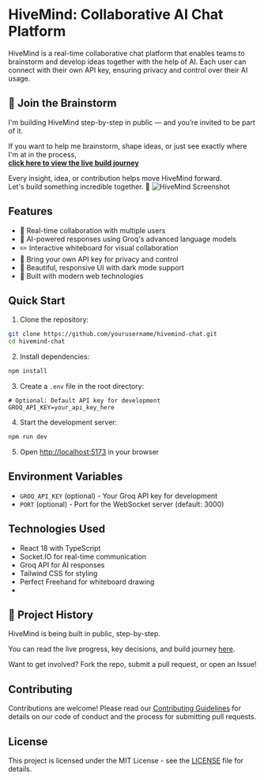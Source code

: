 # HiveMind: Collaborative AI Chat Platform

HiveMind is a real-time collaborative chat platform that enables teams to brainstorm and develop ideas together with the help of AI. Each user can connect with their own API key, ensuring privacy and control over their AI usage.

## 🧠 Join the Brainstorm

I'm building HiveMind step-by-step in public — and you’re invited to be part of it.

If you want to help me brainstorm, shape ideas, or just see exactly where I'm at in the process,  
[**click here to view the live build journey**](https://chatgpt.com/share/68056909-cb60-8000-9f86-a39168788ace)

Every insight, idea, or contribution helps move HiveMind forward.  
Let's build something incredible together. 🚀
![HiveMind Screenshot](https://images.pexels.com/photos/7014766/pexels-photo-7014766.jpeg?auto=compress&cs=tinysrgb&w=1260&h=750&dpr=2)

## Features

- 🤝 Real-time collaboration with multiple users
- 🧠 AI-powered responses using Groq's advanced language models
- ✏️ Interactive whiteboard for visual collaboration
- 🔐 Bring your own API key for privacy and control
- 🎨 Beautiful, responsive UI with dark mode support
- 🚀 Built with modern web technologies

## Quick Start

1. Clone the repository:
```bash
git clone https://github.com/yourusername/hivemind-chat.git
cd hivemind-chat
```

2. Install dependencies:
```bash
npm install
```

3. Create a `.env` file in the root directory:
```env
# Optional: Default API key for development
GROQ_API_KEY=your_api_key_here
```

4. Start the development server:
```bash
npm run dev
```

5. Open [http://localhost:5173](http://localhost:5173) in your browser

## Environment Variables

- `GROQ_API_KEY` (optional) - Your Groq API key for development
- `PORT` (optional) - Port for the WebSocket server (default: 3000)

## Technologies Used

- React 18 with TypeScript
- Socket.IO for real-time communication
- Groq API for AI responses
- Tailwind CSS for styling
- Perfect Freehand for whiteboard drawing
- 
## 🧠 Project History

HiveMind is being built in public, step-by-step.

You can read the live progress, key decisions, and build journey [here](https://chatgpt.com/share/68051105-4c8c-8000-88d8-9f931d52bf8e).

Want to get involved? Fork the repo, submit a pull request, or open an Issue!

## Contributing

Contributions are welcome! Please read our [Contributing Guidelines](CONTRIBUTING.md) for details on our code of conduct and the process for submitting pull requests.

## License

This project is licensed under the MIT License - see the [LICENSE](LICENSE) file for details.
